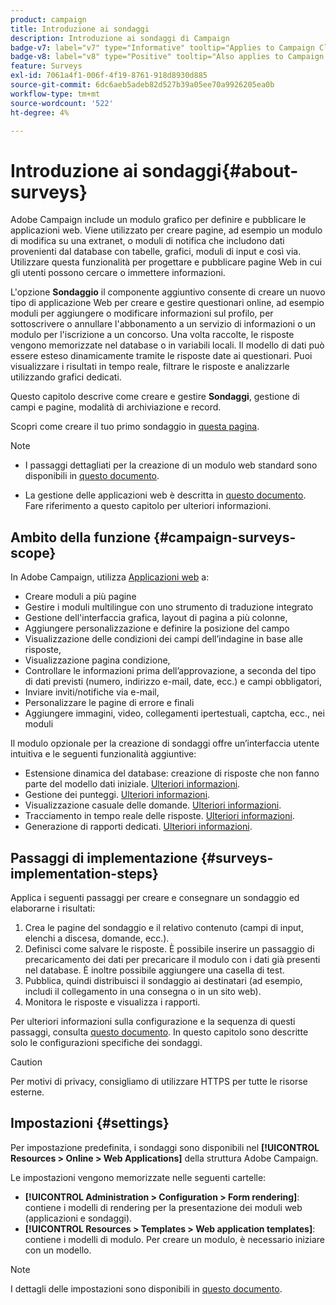 ```yaml
---
product: campaign
title: Introduzione ai sondaggi
description: Introduzione ai sondaggi di Campaign
badge-v7: label="v7" type="Informative" tooltip="Applies to Campaign Classic v7"
badge-v8: label="v8" type="Positive" tooltip="Also applies to Campaign v8"
feature: Surveys
exl-id: 7061a4f1-006f-4f19-8761-918d8930d885
source-git-commit: 6dc6aeb5adeb82d527b39a05ee70a9926205ea0b
workflow-type: tm+mt
source-wordcount: '522'
ht-degree: 4%

---
```


# Introduzione ai sondaggi{#about-surveys}



Adobe Campaign include un modulo grafico per definire e pubblicare le applicazioni web. Viene utilizzato per creare pagine, ad esempio un modulo di modifica su una extranet, o moduli di notifica che includono dati provenienti dal database con tabelle, grafici, moduli di input e così via. Utilizzare questa funzionalità per progettare e pubblicare pagine Web in cui gli utenti possono cercare o immettere informazioni.

L&#39;opzione **Sondaggio** il componente aggiuntivo consente di creare un nuovo tipo di applicazione Web per creare e gestire questionari online, ad esempio moduli per aggiungere o modificare informazioni sul profilo, per sottoscrivere o annullare l&#39;abbonamento a un servizio di informazioni o un modulo per l&#39;iscrizione a un concorso. Una volta raccolte, le risposte vengono memorizzate nel database o in variabili locali. Il modello di dati può essere esteso dinamicamente tramite le risposte date ai questionari. Puoi visualizzare i risultati in tempo reale, filtrare le risposte e analizzarle utilizzando grafici dedicati.

Questo capitolo descrive come creare e gestire **Sondaggi**, gestione di campi e pagine, modalità di archiviazione e record.

Scopri come creare il tuo primo sondaggio in [questa pagina](getting-started-with-surveys.md).

>[!NOTE]
>
>* I passaggi dettagliati per la creazione di un modulo web standard sono disponibili in [questo documento](../../web/using/about-web-forms.md).
>
>* La gestione delle applicazioni web è descritta in [questo documento](../../web/using/about-web-applications.md). Fare riferimento a questo capitolo per ulteriori informazioni.


## Ambito della funzione {#campaign-surveys-scope}

In Adobe Campaign, utilizza [Applicazioni web](../../web/using/about-web-forms.md) a:

* Creare moduli a più pagine
* Gestire i moduli multilingue con uno strumento di traduzione integrato
* Gestione dell&#39;interfaccia grafica, layout di pagina a più colonne,
* Aggiungere personalizzazione e definire la posizione del campo
* Visualizzazione delle condizioni dei campi dell’indagine in base alle risposte,
* Visualizzazione pagina condizione,
* Controllare le informazioni prima dell’approvazione, a seconda del tipo di dati previsti (numero, indirizzo e-mail, date, ecc.) e campi obbligatori,
* Inviare inviti/notifiche via e-mail,
* Personalizzare le pagine di errore e finali
* Aggiungere immagini, video, collegamenti ipertestuali, captcha, ecc., nei moduli

Il modulo opzionale per la creazione di sondaggi offre un’interfaccia utente intuitiva e le seguenti funzionalità aggiuntive:

* Estensione dinamica del database: creazione di risposte che non fanno parte del modello dati iniziale. [Ulteriori informazioni](../../surveys/using/managing-answers.md#storing-collected-answers).
* Gestione dei punteggi. [Ulteriori informazioni](../../surveys/using/managing-answers.md#score-management).
* Visualizzazione casuale delle domande. [Ulteriori informazioni](../../surveys/using/building-a-survey.md#adding-questions).
* Tracciamento in tempo reale delle risposte. [Ulteriori informazioni](../../surveys/using/publish--track-and-use-collected-data.md#response-tracking).
* Generazione di rapporti dedicati. [Ulteriori informazioni](../../surveys/using/publish--track-and-use-collected-data.md#reports-on-surveys).


## Passaggi di implementazione {#surveys-implementation-steps}

Applica i seguenti passaggi per creare e consegnare un sondaggio ed elaborarne i risultati:

1. Crea le pagine del sondaggio e il relativo contenuto (campi di input, elenchi a discesa, domande, ecc.).
1. Definisci come salvare le risposte. È possibile inserire un passaggio di precaricamento dei dati per precaricare il modulo con i dati già presenti nel database. È inoltre possibile aggiungere una casella di test.
1. Pubblica, quindi distribuisci il sondaggio ai destinatari (ad esempio, includi il collegamento in una consegna o in un sito web).
1. Monitora le risposte e visualizza i rapporti.

Per ulteriori informazioni sulla configurazione e la sequenza di questi passaggi, consulta [questo documento](../../web/using/about-web-forms.md). In questo capitolo sono descritte solo le configurazioni specifiche dei sondaggi.

>[!CAUTION]
>
>Per motivi di privacy, consigliamo di utilizzare HTTPS per tutte le risorse esterne.

## Impostazioni {#settings}

Per impostazione predefinita, i sondaggi sono disponibili nel **[!UICONTROL Resources > Online > Web Applications]** della struttura Adobe Campaign.

Le impostazioni vengono memorizzate nelle seguenti cartelle:

* **[!UICONTROL Administration > Configuration > Form rendering]**: contiene i modelli di rendering per la presentazione dei moduli web (applicazioni e sondaggi).
* **[!UICONTROL Resources > Templates > Web application templates]**: contiene i modelli di modulo. Per creare un modulo, è necessario iniziare con un modello.

>[!NOTE]
>
>I dettagli delle impostazioni sono disponibili in [questo documento](../../web/using/about-web-forms.md).
